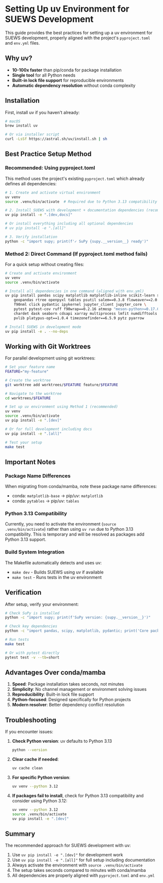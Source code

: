 # Setting Up uv Environment for SUEWS Development

This guide provides the best practices for setting up a uv environment for SUEWS development, properly aligned with the project's `pyproject.toml` and `env.yml` files.

## Why uv?

- **10-100x faster** than pip/conda for package installation
- **Single tool** for all Python needs
- **Built-in lock file support** for reproducible environments
- **Automatic dependency resolution** without conda complexity

## Installation

First, install uv if you haven't already:

```bash
# macOS
brew install uv

# Or via installer script
curl -LsSf https://astral.sh/uv/install.sh | sh
```

## Best Practice Setup Method

### Recommended: Using pyproject.toml

This method uses the project's existing `pyproject.toml` which already defines all dependencies:

```bash
# 1. Create and activate virtual environment
uv venv
source .venv/bin/activate  # Required due to Python 3.13 compatibility

# 2. Install SUEWS with development + documentation dependencies (recommended)
uv pip install -e ".[dev,docs]"

# Or install everything including all optional dependencies
# uv pip install -e ".[all]"

# 3. Verify installation
python -c "import supy; print(f'✓ SuPy {supy.__version__} ready')"
```

### Method 2: Direct Command (If pyproject.toml method fails)

For a quick setup without creating files:

```bash
# Create and activate environment
uv venv
source .venv/bin/activate

# Install all dependencies in one command (aligned with env.yml)
uv pip install pandas scipy matplotlib matplotlib-inline scikit-learn scikit-image \
    geopandas rtree openpyxl tables psutil salem==0.3.8 floweaver==2.0.0 \
    f90nml click pydantic ipykernel jupyter_client jupyter_core \
    pytest pytest-cov ruff f90wrap==0.2.16 atmosp "meson-python>=0.17.0" \
    chardet dask seaborn cdsapi xarray multiprocess lmfit numdifftools \
    pvlib platypus-opt==1.0.4 timezonefinder==6.5.9 pytz pyarrow

# Install SUEWS in development mode
uv pip install -e . --no-deps
```

## Working with Git Worktrees

For parallel development using git worktrees:

```bash
# Set your feature name
FEATURE="my-feature"

# Create the worktree
git worktree add worktrees/$FEATURE feature/$FEATURE

# Navigate to the worktree
cd worktrees/$FEATURE

# Set up uv environment using Method 1 (recommended)
uv venv
source .venv/bin/activate
uv pip install -e ".[dev]"

# Or for full development including docs
uv pip install -e ".[all]"

# Test your setup
make test
```

## Important Notes

### Package Name Differences

When migrating from conda/mamba, note these package name differences:
- conda: `matplotlib-base` → pip/uv: `matplotlib`
- conda: `pytables` → pip/uv: `tables`

### Python 3.13 Compatibility

Currently, you need to activate the environment (`source .venv/bin/activate`) rather than using `uv run` due to Python 3.13 compatibility. This is temporary and will be resolved as packages add Python 3.13 support.

### Build System Integration

The Makefile automatically detects and uses uv:
- `make dev` - Builds SUEWS using uv if available
- `make test` - Runs tests in the uv environment

## Verification

After setup, verify your environment:

```bash
# Check SuPy is installed
python -c "import supy; print(f'SuPy version: {supy.__version__}')"

# Check key dependencies
python -c "import pandas, scipy, matplotlib, pydantic; print('Core packages: OK')"

# Run tests
make test

# Or with pytest directly
pytest test -v --tb=short
```

## Advantages Over conda/mamba

1. **Speed**: Package installation takes seconds, not minutes
2. **Simplicity**: No channel management or environment solving issues
3. **Reproducibility**: Built-in lock file support
4. **Python-focused**: Designed specifically for Python projects
5. **Modern resolver**: Better dependency conflict resolution

## Troubleshooting

If you encounter issues:

1. **Check Python version**: uv defaults to Python 3.13
   ```bash
   python --version
   ```

2. **Clear cache if needed**:
   ```bash
   uv cache clean
   ```

3. **For specific Python version**:
   ```bash
   uv venv --python 3.12
   ```

4. **If packages fail to install**, check for Python 3.13 compatibility and consider using Python 3.12:
   ```bash
   uv venv --python 3.12
   source .venv/bin/activate
   uv pip install -e ".[dev]"
   ```

## Summary

The recommended approach for SUEWS development with uv:

1. Use `uv pip install -e ".[dev]"` for development work
2. Use `uv pip install -e ".[all]"` for full setup including documentation
3. Always activate the environment with `source .venv/bin/activate`
4. The setup takes seconds compared to minutes with conda/mamba
5. All dependencies are properly aligned with `pyproject.toml` and `env.yml`